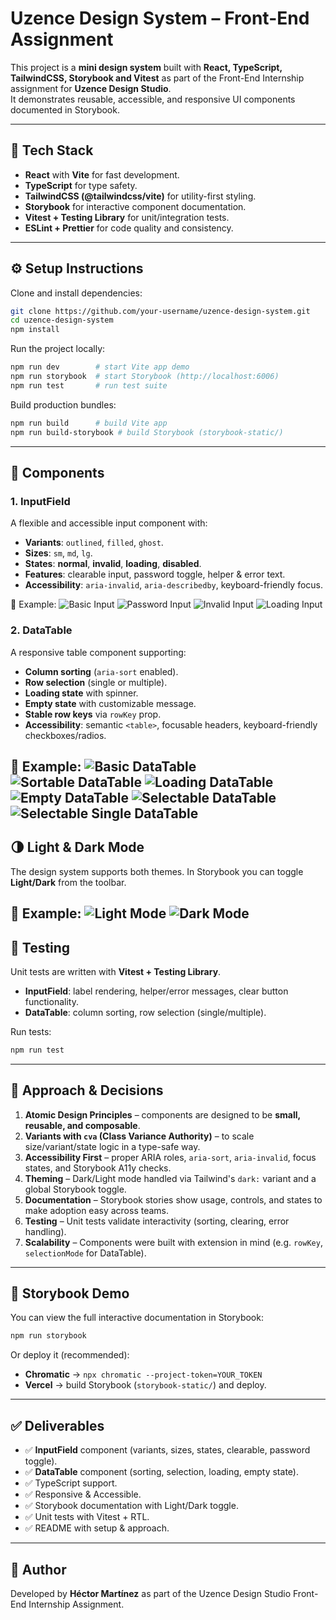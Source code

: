 # Uzence Design System – Front-End Assignment

This project is a **mini design system** built with **React, TypeScript, TailwindCSS, Storybook and Vitest** as part of the Front-End Internship assignment for **Uzence Design Studio**.  
It demonstrates reusable, accessible, and responsive UI components documented in Storybook.

---

## 🚀 Tech Stack

- **React** with **Vite** for fast development.
- **TypeScript** for type safety.
- **TailwindCSS (@tailwindcss/vite)** for utility-first styling.
- **Storybook** for interactive component documentation.
- **Vitest + Testing Library** for unit/integration tests.
- **ESLint + Prettier** for code quality and consistency.

---

## ⚙️ Setup Instructions

Clone and install dependencies:

```bash
git clone https://github.com/your-username/uzence-design-system.git
cd uzence-design-system
npm install
```

Run the project locally:

```bash
npm run dev        # start Vite app demo
npm run storybook  # start Storybook (http://localhost:6006)
npm run test       # run test suite
```

Build production bundles:

```bash
npm run build      # build Vite app
npm run build-storybook # build Storybook (storybook-static/)
```

---

## 🎨 Components

### 1. InputField

A flexible and accessible input component with:

- **Variants**: `outlined`, `filled`, `ghost`.
- **Sizes**: `sm`, `md`, `lg`.
- **States**: **normal**, **invalid**, **loading**, **disabled**.
- **Features**: clearable input, password toggle, helper & error text.
- **Accessibility**: `aria-invalid`, `aria-describedby`, keyboard-friendly focus.

📸 Example:
![Basic Input](assets/gifs/basic-input.gif)
![Password Input](assets/gifs/password-input.gif)
![Invalid Input](assets/images/invalid-input.png)
![Loading Input](assets/gifs/input-loading.gif)



### 2. DataTable

A responsive table component supporting:

- **Column sorting** (`aria-sort` enabled).
- **Row selection** (single or multiple).
- **Loading state** with spinner.
- **Empty state** with customizable message.
- **Stable row keys** via `rowKey` prop.
- **Accessibility**: semantic `<table>`, focusable headers, keyboard-friendly checkboxes/radios.

📸 Example:
![Basic DataTable](assets/images/datatable-basic.png)
![Sortable DataTable](assets/gifs/sortable-datatable.gif)
![Loading DataTable](assets/gifs/loading-datatable.gif)
![Empty DataTable](assets/images/empty-datatable.png)
![Selectable DataTable](assets/gifs/selectable-datatable.gif)
![Selectable Single DataTable](assets/gifs/selectable-single.gif)
---

## 🌗 Light & Dark Mode

The design system supports both themes. In Storybook you can toggle **Light/Dark** from the toolbar.

📸 Example:
![Light Mode](assets/images/light-mode.png)
![Dark Mode](assets/images/dark-mode.png)
---

## 🧪 Testing

Unit tests are written with **Vitest + Testing Library**.

- **InputField**: label rendering, helper/error messages, clear button functionality.
- **DataTable**: column sorting, row selection (single/multiple).

Run tests:

```bash
npm run test
```

---

## 📖 Approach & Decisions

1. **Atomic Design Principles** – components are designed to be **small, reusable, and composable**.
2. **Variants with `cva` (Class Variance Authority)** – to scale size/variant/state logic in a type-safe way.
3. **Accessibility First** – proper ARIA roles, `aria-sort`, `aria-invalid`, focus states, and Storybook A11y checks.
4. **Theming** – Dark/Light mode handled via Tailwind's `dark:` variant and a global Storybook toggle.
5. **Documentation** – Storybook stories show usage, controls, and states to make adoption easy across teams.
6. **Testing** – Unit tests validate interactivity (sorting, clearing, error handling).
7. **Scalability** – Components were built with extension in mind (e.g. `rowKey`, `selectionMode` for DataTable).

---

## 📸 Storybook Demo

You can view the full interactive documentation in Storybook:

```bash
npm run storybook
```

Or deploy it (recommended):

- **Chromatic** → `npx chromatic --project-token=YOUR_TOKEN`
- **Vercel** → build Storybook (`storybook-static/`) and deploy.

---

## ✅ Deliverables

- ✅ **InputField** component (variants, sizes, states, clearable, password toggle).
- ✅ **DataTable** component (sorting, selection, loading, empty state).
- ✅ TypeScript support.
- ✅ Responsive & Accessible.
- ✅ Storybook documentation with Light/Dark toggle.
- ✅ Unit tests with Vitest + RTL.
- ✅ README with setup & approach.

---

## 👤 Author

Developed by **Héctor Martínez** as part of the Uzence Design Studio Front-End Internship Assignment.